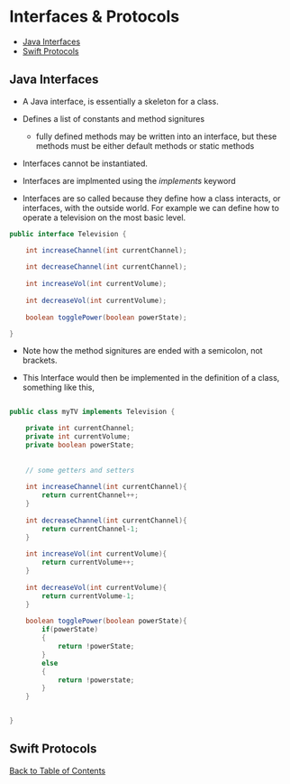 # Interfaces & Protocols

* [Java Interfaces](#java-interfaces)
* [Swift Protocols](#swift-protocols)


## Java Interfaces

* A Java interface, is essentially a skeleton for a class. 
* Defines a list of constants and method signitures
    * fully defined methods may be written into an interface, but these methods must be either default methods or static methods
* Interfaces cannot be instantiated.
* Interfaces are implmented using the *implements* keyword

* Interfaces are so called because they define how a class interacts, or interfaces, with the outside world. For example we can define how to operate a television on the most basic level.

```java
public interface Television {

    int increaseChannel(int currentChannel);
    
    int decreaseChannel(int currentChannel);
    
    int increaseVol(int currentVolume);
    
    int decreaseVol(int currentVolume);
    
    boolean togglePower(boolean powerState);

}
```
* Note how the method signitures are ended with a semicolon, not brackets.

* This Interface would then be implemented in the definition of a class, something like this,

```java

public class myTV implements Television {

    private int currentChannel;
    private int currentVolume;
    private boolean powerState;
    
    
    // some getters and setters
    
    int increaseChannel(int currentChannel){
        return currentChannel++;
    }
    
    int decreaseChannel(int currentChannel){
        return currentChannel-1;
    }
    
    int increaseVol(int currentVolume){
        return currentVolume++;
    }
    
    int decreaseVol(int currentVolume){
        return currentVolume-1;
    }
    
    boolean togglePower(boolean powerState){
        if(powerState)
        {
            return !powerState;
        }
        else
        {
            return !powerstate;
        }
    }


}
```


## Swift Protocols







[Back to Table of Contents](README.md)